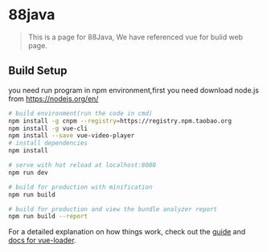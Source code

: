 # 88java

> This is a page for 88Java, We have referenced vue for bulid web page.

## Build Setup
you need run program in npm environment,first you need download node.js from https://nodejs.org/en/
``` bash
# build environment(run the code in cmd)
npm install -g cnpm --registry=https://registry.npm.taobao.org
npm install -g vue-cli
npm install --save vue-video-player 
# install dependencies
npm install

# serve with hot reload at localhost:8080
npm run dev

# build for production with minification
npm run build

# build for production and view the bundle analyzer report
npm run build --report
```

For a detailed explanation on how things work, check out the [guide](http://vuejs-templates.github.io/webpack/) and [docs for vue-loader](http://vuejs.github.io/vue-loader).
